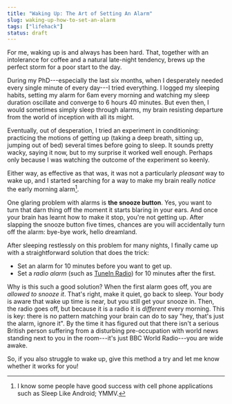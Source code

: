 ```yaml
---
title: "Waking Up: The Art of Setting An Alarm"
slug: waking-up-how-to-set-an-alarm
tags: ["lifehack"]
status: draft
---
```



For me, waking up is and always has been hard.  That, together with an
intolerance for coffee and a natural late-night tendency, brews up the
perfect storm for a poor start to the day.

During my PhD---especially the last six months, when I desperately
needed every single minute of every day---I tried everything.  I logged
my sleeping habits, setting my alarm for 6am every morning and
watching my sleep duration oscillate and converge to 6 hours 40
minutes.  But even then, I would sometimes simply sleep through
alarms, my brain resisting departure from the world of inception with
all its might.

Eventually, out of desperation, I tried an experiment in conditioning:
practicing the motions of getting up (taking a deep breath, sitting
up, jumping out of bed) several times before going to sleep.  It
sounds pretty wacky, saying it now, but to my surprise it worked well
enough.  Perhaps only because I was watching the outcome of the
experiment so keenly.

Either way, as effective as that was, it was not a particularly
*pleasant* way to wake up, and I started searching for a way to make my
brain really *notice* the early morning alarm[^sleep_tracker].

One glaring problem with alarms is **the snooze button**.  Yes, you
want to turn that darn thing off the moment it starts blaring in your
ears.  And once your brain has learnt how to make it stop, you're not
getting up.  After slapping the snooze button five times, chances are
you will accidentally turn off the alarm: bye-bye work, hello
dreamland.

After sleeping restlessly on this problem for many nights, I finally
came up with a straightforward solution that does the trick:

- Set an alarm for 10 minutes before you want to get up.
- Set a *radio alarm* (such as
  [TuneIn Radio](https://play.google.com/store/apps/details?id=tunein.player&hl=en))
  for 10 minutes after the first.

Why is this such a good solution?  When the first alarm goes off, you
are *allowed to snooze it*.  That's right, make it quiet, go back to
sleep.  Your body is aware that wake up time is near, but you still
get your snooze in.  Then, the radio goes off, but because it is a
radio it is *different* every morning.  This is key: there is no
pattern matching your brain can do to say "hey, that's just the alarm,
ignore it".  By the time it has figured out that there isn't a serious
British person suffering from a disturbing pre-occupation with world
news standing next to you in the room---it's just BBC World
Radio---you are wide awake.

So, if you also struggle to wake up, give this method a try and let me
know whether it works for you!

[^sleep_tracker]: I know some people have good success with cell phone
applications such as Sleep Like Android; YMMV.
